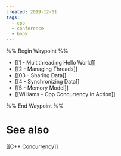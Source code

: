 ```yaml
---
created: 2019-12-01
tags:
  - cpp
  - conference
  - book
---
```


%% Begin Waypoint %%
- [[1 - Multithreading Hello World]]
- [[2 - Managing Threads]]
- [[03 - Sharing Data]]
- [[4 - Synchronizing Data]]
- [[5 - Memory Model]]
- [[Williams - Cpp Concurrency In Action]]

%% End Waypoint %%

# See also

[[C++ Concurrency]]
